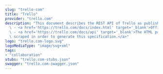 ```yaml
---
slug: "trello-com"
title: "Trello"
provider: "trello.com"
description: "This document describes the REST API of Trello as published by Trello.com.\n\
  \ - <a href='https://trello.com/docs/index.html' target='_blank'>Official Documentation</a>\n\
  \ - <a href='https://trello.com/docs/api' target='_blank'>The HTML pages that were\
  \ scraped in order to generate this specification.</a>"
logo: "trello.com-logo.svg"
logoMediaType: "image/svg+xml"
tags:
- "collaboration"
stubs: "trello.com-stubs.json"
swagger: "trello.com-swagger.json"
---
```

